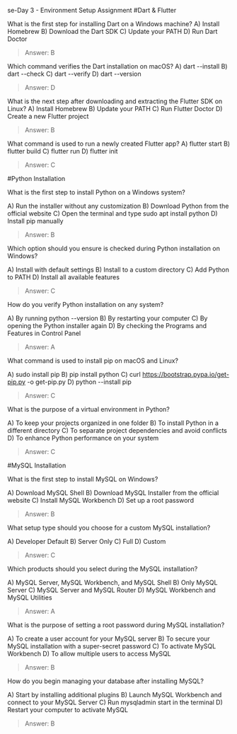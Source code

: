 se-Day 3 - Environment Setup Assignment
#Dart & Flutter

What is the first step for installing Dart on a Windows machine?
A) Install Homebrew 
B) Download the Dart SDK 
C) Update your PATH 
D) Run Dart Doctor

> Answer: B

Which command verifies the Dart installation on macOS?
A) dart --install 
B) dart --check 
C) dart --verify 
D) dart --version

> Answer: D

What is the next step after downloading and extracting the Flutter SDK on Linux?
A) Install Homebrew 
B) Update your PATH 
C) Run Flutter Doctor 
D) Create a new Flutter project

> Answer: B

What command is used to run a newly created Flutter app?
A) flutter start 
B) flutter build 
C) flutter run 
D) flutter init

> Answer: C

#Python Installation

What is the first step to install Python on a Windows system?

A) Run the installer without any customization 
B) Download Python from the official website 
C) Open the terminal and type sudo apt install python 
D) Install pip manually

> Answer: B

Which option should you ensure is checked during Python installation on Windows?

A) Install with default settings 
B) Install to a custom directory 
C) Add Python to PATH 
D) Install all available features

> Answer: C

How do you verify Python installation on any system?

A) By running python --version 
B) By restarting your computer 
C) By opening the Python installer again 
D) By checking the Programs and Features in Control Panel

> Answer: A

What command is used to install pip on macOS and Linux?

A) sudo install pip 
B) pip install python 
C) curl https://bootstrap.pypa.io/get-pip.py -o get-pip.py 
D) python --install pip

> Answer: C

What is the purpose of a virtual environment in Python?

A) To keep your projects organized in one folder 
B) To install Python in a different directory 
C) To separate project dependencies and avoid conflicts 
D) To enhance Python performance on your system

> Answer: C

#MySQL Installation

What is the first step to install MySQL on Windows?

A) Download MySQL Shell 
B) Download MySQL Installer from the official website 
C) Install MySQL Workbench 
D) Set up a root password

> Answer: B

What setup type should you choose for a custom MySQL installation?

A) Developer Default 
B) Server Only 
C) Full 
D) Custom

> Answer: C

Which products should you select during the MySQL installation?

A) MySQL Server, MySQL Workbench, and MySQL Shell 
B) Only MySQL Server 
C) MySQL Server and MySQL Router 
D) MySQL Workbench and MySQL Utilities

> Answer: A

What is the purpose of setting a root password during MySQL installation?

A) To create a user account for your MySQL server 
B) To secure your MySQL installation with a super-secret password 
C) To activate MySQL Workbench 
D) To allow multiple users to access MySQL

> Answer: B

How do you begin managing your database after installing MySQL?

A) Start by installing additional plugins 
B) Launch MySQL Workbench and connect to your MySQL Server 
C) Run mysqladmin start in the terminal 
D) Restart your computer to activate MySQL

> Answer: B

